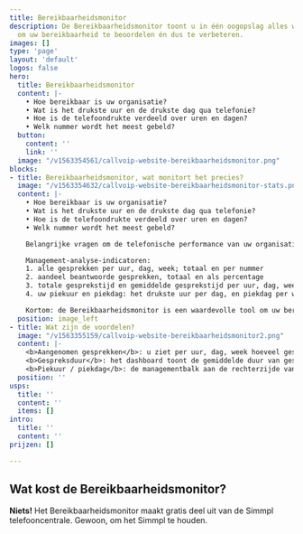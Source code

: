 ```yaml
---
title: Bereikbaarheidsmonitor
description: De Bereikbaarheidsmonitor toont u in één oogopslag alles wat u wilt weten
  om uw bereikbaarheid te beoordelen én dus te verbeteren.
images: []
type: 'page'
layout: 'default'
logos: false
hero:
  title: Bereikbaarheidsmonitor
  content: |-
    • Hoe bereikbaar is uw organisatie?
    • Wat is het drukste uur en de drukste dag qua telefonie?
    • Hoe is de telefoondrukte verdeeld over uren en dagen?
    • Welk nummer wordt het meest gebeld?
  button:
    content: ''
    link: ''
  image: "/v1563354561/callvoip-website-bereikbaarheidsmonitor.png"
blocks:
- title: Bereikbaarheidsmonitor, wat monitort het precies?
  image: "/v1563354632/callvoip-website-bereikbaarheidsmonitor-stats.png"
  content: |-
    • Hoe bereikbaar is uw organisatie?
    • Wat is het drukste uur en de drukste dag qua telefonie?
    • Hoe is de telefoondrukte verdeeld over uren en dagen?
    • Welk nummer wordt het meest gebeld?

    Belangrijke vragen om de telefonische performance van uw organisatie in kaart te brengen.

    Management-analyse-indicatoren:
    1. alle gesprekken per uur, dag, week; totaal en per nummer
    2. aandeel beantwoorde gesprekken, totaal en als percentage
    3. totale gesprekstijd en gemiddelde gesprekstijd per uur, dag, week
    4. uw piekuur en piekdag: het drukste uur per dag, en piekdag per week

    Kortom: de Bereikbaarheidsmonitor is een waardevolle tool om uw bereikbaarheid te beoordelen en te optimaliseren.
  position: image_left
- title: Wat zijn de voordelen?
  image: "/v1563355159/callvoip-website-bereikbaarheidsmonitor2.png"
  content: |-
    <b>Aangenomen gesprekken</b>: u ziet per uur, dag, week hoeveel gesprekken er totaal waren en welk deel daarvan is aangenomen. Dit wordt uitgedrukt in een aantal en een percentage. U kunt de beantwoorde gesprekken bekijken voor het totaal en elke individuele nummer.<br>
    <b>Gespreksduur</b>: het dashboard toont de gemiddelde duur van gesprekken in de gewenste periode (uur, dag, week) en toont bovendien de totale gespreksduur per uur, dag en week en berekent ook de gemiddelde gespreksduur. Waardevolle stuurinformatie voor het management!<br>
    <b>Piekuur / piekdag</b>: de managementbalk aan de rechterzijde van het dashboard toont u op welk uur van de dag cq. op welke dag van de week er de meeste telefoondrukte is. Een simpel feit, maar toch waardevol te weten en ook hoe dit zich ontwikkelt in uw activiteitenseizoenen.
  position: ''
usps:
  title: ''
  content: ''
  items: []
intro:
  title: ''
  content: ''
prijzen: []

---
```

## Wat kost de Bereikbaarheidsmonitor?

**Niets!**
Het Bereikbaarheidsmonitor maakt gratis deel uit van de Simmpl telefooncentrale. Gewoon, om het Simmpl te houden.